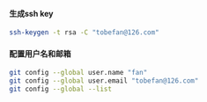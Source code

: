 #### 生成ssh key
```bash
ssh-keygen -t rsa -C "tobefan@126.com"
```
#### 配置用户名和邮箱
```bash
git config --global user.name "fan"
git config --global user.email "tobefan@126.com"
git config --global --list
```

